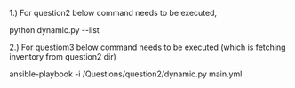 1.) For question2 below command needs to be executed,

python dynamic.py --list

2.) For questiom3 below command needs to be executed (which is fetching inventory from question2 dir)

ansible-playbook -i /Questions/question2/dynamic.py main.yml

